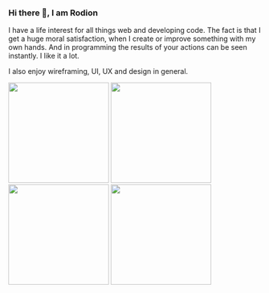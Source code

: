 ### Hi there 👋, I am Rodion

I have a life interest for all things web and developing code. The fact is that I get a huge moral satisfaction, when I create or improve something with my own hands. And in programming the results of your actions can be seen instantly. I like it a lot. 

I also enjoy wireframing, UI, UX and design in general.

<a href="#"><img src="https://i.gifer.com/SYT1.gif" height="200px"></a>
<a href="#"><img src="https://i.gifer.com/SYT1.gif" height="200px"></a>
<a href="#"><img src="https://i.gifer.com/SYT1.gif" height="200px"></a>
<a href="#"><img src="https://i.gifer.com/SYT1.gif" height="200px"></a>


<!--
**rodionsibov/rodionsibov** is a ✨ _special_ ✨ repository because its `README.md` (this file) appears on your GitHub profile.

Here are some ideas to get you started:

- 🔭 I’m currently working on ...
- 🌱 I’m currently learning ...
- 👯 I’m looking to collaborate on ...
- 🤔 I’m looking for help with ...
- 💬 Ask me about ...
- 📫 How to reach me: ...
- 😄 Pronouns: ...
- ⚡ Fun fact: ...
-->
